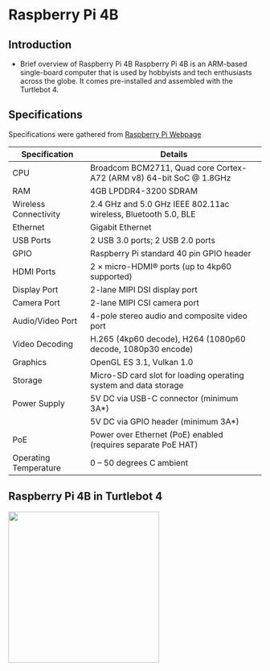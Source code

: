 # Raspberry Pi 4B

## Introduction
- Brief overview of Raspberry Pi 4B
Raspberry Pi 4B is an ARM-based single-board computer that is used by hobbyists and tech enthusiasts across the globe. It comes pre-installed and assembled with the Turtlebot 4.


## Specifications
Specifications were gathered from [Raspberry Pi Webpage](https://www.raspberrypi.com/products/raspberry-pi-4-model-b/specifications/)

| Specification                                         | Details                                                   |
|-------------------------------------------------------|-----------------------------------------------------------|
| CPU                                                   | Broadcom BCM2711, Quad core Cortex-A72 (ARM v8) 64-bit SoC @ 1.8GHz |
| RAM                                                   | 4GB LPDDR4-3200 SDRAM                                      |
| Wireless Connectivity                                 | 2.4 GHz and 5.0 GHz IEEE 802.11ac wireless, Bluetooth 5.0, BLE |
| Ethernet                                              | Gigabit Ethernet                                           |
| USB Ports                                             | 2 USB 3.0 ports; 2 USB 2.0 ports                           |
| GPIO                                                  | Raspberry Pi standard 40 pin GPIO header                   |
| HDMI Ports                                            | 2 × micro-HDMI® ports (up to 4kp60 supported)              |
| Display Port                                          | 2-lane MIPI DSI display port                               |
| Camera Port                                           | 2-lane MIPI CSI camera port                                |
| Audio/Video Port                                      | 4-pole stereo audio and composite video port               |
| Video Decoding                                        | H.265 (4kp60 decode), H264 (1080p60 decode, 1080p30 encode)|
| Graphics                                              | OpenGL ES 3.1, Vulkan 1.0                                  |
| Storage                                               | Micro-SD card slot for loading operating system and data storage |
| Power Supply                                          | 5V DC via USB-C connector (minimum 3A*)                    |
|                                                       | 5V DC via GPIO header (minimum 3A*)                        |
| PoE                                                   | Power over Ethernet (PoE) enabled (requires separate PoE HAT) |
| Operating Temperature                                 | 0 – 50 degrees C ambient                                   |


## Raspberry Pi 4B in Turtlebot 4
<img src="../Assets/Images/Turtlebot4/Hardware/On-Board-Computers/RPi.png" width="300">

